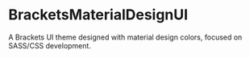 # BracketsMaterialDesignUI
A Brackets UI theme designed with material design colors, focused on SASS/CSS development.
